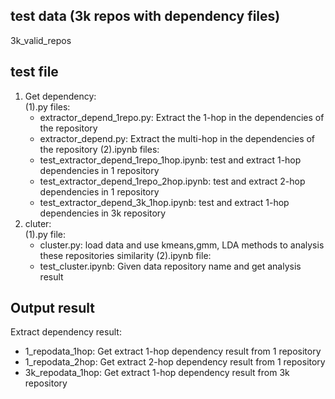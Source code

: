 ## test data (3k repos with dependency files)

3k_valid_repos



## test file

1. Get dependency:         
(1).py files:      
    - extractor_depend_1repo.py: Extract the 1-hop in the dependencies of the repository
    - extractor_depend.py: Extract the multi-hop in the dependencies of the repository 
(2).ipynb files:
    - test_extractor_depend_1repo_1hop.ipynb: test and extract 1-hop dependencies in 1 repository
    - test_extractor_depend_1repo_2hop.ipynb: test and extract 2-hop dependencies in 1 repository
    - test_extractor_depend_3k_1hop.ipynb: test and extract 1-hop dependencies in 3k repository
2. cluter:      
(1).py file:
    - cluster.py: load data and use kmeans,gmm, LDA methods to analysis these repositories similarity
(2).ipynb file:           
    - test_cluster.ipynb: Given data repository name and get analysis result
      
## Output result

Extract dependency result:
- 1_repodata_1hop: Get extract  1-hop dependency result from 1 repository
- 1_repodata_2hop: Get extract  2-hop dependency result from 1 repository
- 3k_repodata_1hop: Get extract  1-hop dependency result from 3k repository

  
